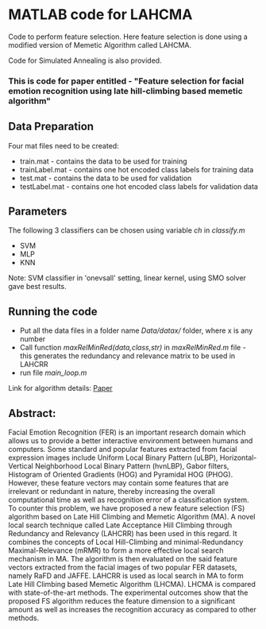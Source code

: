 # MATLAB code for LAHCMA

Code to perform feature selection. Here feature selection is done using a modified version of Memetic Algorithm called LAHCMA.

Code for Simulated Annealing is also provided.
### This is code for paper entitled - "Feature selection for facial emotion recognition using late hill-climbing based memetic algorithm"
## Data Preparation
Four mat files need to be created:  
* train.mat - contains the data to be used for training
* trainLabel.mat - contains one hot encoded class labels for training data
* test.mat - contains the data to be used for validation
* testLabel.mat - contains one hot encoded class labels for validation data

## Parameters

The following 3 classifiers can be chosen using variable _ch_ in _classify.m_
* SVM
* MLP
* KNN

Note: SVM classifier in 'onevsall' setting, linear kernel, using SMO solver gave best results.

## Running the code
* Put all the data files in a folder name _Data/datax/_ folder, where x is any number
* Call function _maxRelMinRed(data,class,str)_ in _maxRelMinRed.m_ file - this generates the redundancy and relevance matrix to be used in LAHCRR
* run file _main\_loop.m_

Link for algorithm details: [Paper](https://link.springer.com/article/10.1007/s11042-019-07811-x)

## Abstract:

Facial Emotion Recognition (FER) is an important research domain which allows us to provide a better interactive environment between humans and computers. Some standard and popular features extracted from facial expression images include Uniform Local Binary Pattern (uLBP), Horizontal-Vertical Neighborhood Local Binary Pattern (hvnLBP), Gabor filters, Histogram of Oriented Gradients (HOG) and Pyramidal HOG (PHOG). However, these feature vectors may contain some features that are irrelevant or redundant in nature, thereby increasing the overall computational time as well as recognition error of a classification system. To counter this problem, we have proposed a new feature selection (FS) algorithm based on Late Hill Climbing and Memetic Algorithm (MA). A novel local search technique called Late Acceptance Hill Climbing through Redundancy and Relevancy (LAHCRR) has been used in this regard. It combines the concepts of Local Hill-Climbing and minimal-Redundancy Maximal-Relevance (mRMR) to form a more effective local search mechanism in MA. The algorithm is then evaluated on the said feature vectors extracted from the facial images of two popular FER datasets, namely RaFD and JAFFE. LAHCRR is used as local search in MA to form Late Hill Climbing based Memetic Algorithm (LHCMA). LHCMA is compared with state-of-the-art methods. The experimental outcomes show that the proposed FS algorithm reduces the feature dimension to a significant amount as well as increases the recognition accuracy as compared to other methods.
